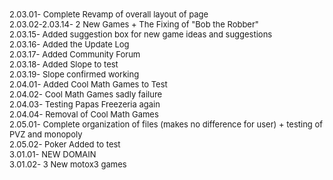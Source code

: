 <html>
<head>
<title><FONT SIZE=4>
  UPDATE LOG
</FONT></title>
</head>
<body> <FONT SIZE=2>
  2.03.01- Complete Revamp of overall layout of page <BR>
  2.03.02-2.03.14- 2 New Games + The Fixing of "Bob the Robber" <BR>
  2.03.15- Added suggestion box for new game ideas and suggestions <BR>
  2.03.16- Added the Update Log <BR>
  2.03.17- Added Community Forum <BR>
  2.03.18- Added Slope to test <BR>
  2.03.19- Slope confirmed working <BR>
  2.04.01- Added Cool Math Games to Test <BR>
  2.04.02- Cool Math Games sadly failure <BR>
  2.04.03- Testing Papas Freezeria again <BR>
  2.04.04- Removal of Cool Math Games <BR>
  2.05.01- Complete organization of files (makes no difference for user) + testing of PVZ and monopoly <BR>
  2.05.02- Poker Added to test <BR>
  3.01.01- NEW DOMAIN <BR>
  3.01.02- 3 New motox3 games <BR>
</FONT>
</body>
</html>
